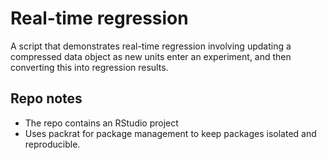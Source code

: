 # Real-time regression

A script that demonstrates real-time regression involving updating a compressed data object as new units enter an experiment, and then converting this into regression results.

## Repo notes

- The repo contains an RStudio project
- Uses packrat for package management to keep packages isolated and reproducible.
